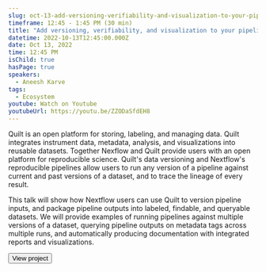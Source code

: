 ```yaml
---
slug: oct-13-add-versioning-verifiability-and-visualization-to-your-pipeline-with-one-link
timeframe: 12:45 - 1:45 PM (30 min)
title: "Add versioning, verifiability, and visualization to your pipeline with one link"
datetime: 2022-10-13T12:45:00.000Z
date: Oct 13, 2022
time: 12:45 PM
isChild: true
hasPage: true
speakers:
  - Aneesh Karve
tags:
  - Ecosystem
youtube: Watch on Youtube
youtubeUrl: https://youtu.be/ZZODaSfdEH8
---
```

Quilt is an open platform for storing, labeling, and managing data. Quilt integrates instrument data, metadata, analysis, and visualizations into reusable datasets. Together Nexflow and Quilt provide users with an open platform for reproducible science. Quilt's data versioning and Nextflow's reproducible pipelines allow users to run any version of a pipeline against current and past versions of a dataset, and to trace the lineage of every result.

This talk will show how Nextflow users can use Quilt to version pipeline inputs, and package pipeline outputs into labeled, findable, and queryable datasets. We will provide examples of running pipelines against multiple versions of a dataset, querying pipeline outputs on metadata tags across multiple runs, and automatically producing documentation with integrated reports and visualizations.

<div>
  <Button to="https://github.com/quiltdata/quilt/" variant="secondary" size="md" arrow>
    View project
  </Button>
</div>
